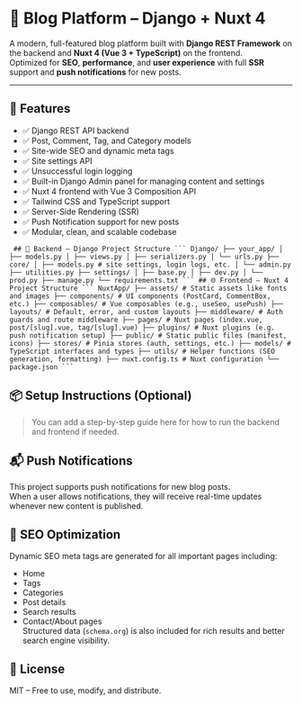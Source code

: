 # 📰 Blog Platform – Django + Nuxt 4

A modern, full-featured blog platform built with **Django REST Framework** on the backend and **Nuxt 4 (Vue 3 + TypeScript)** on the frontend.  
Optimized for **SEO**, **performance**, and **user experience** with full **SSR** support and **push notifications** for new posts.

---

## 🚀 Features
- ✅ Django REST API backend  
- ✅ Post, Comment, Tag, and Category models  
- ✅ Site-wide SEO and dynamic meta tags  
- ✅ Site settings API  
- ✅ Unsuccessful login logging  
- ✅ Built-in Django Admin panel for managing content and settings  
- ✅ Nuxt 4 frontend with Vue 3 Composition API  
- ✅ Tailwind CSS and TypeScript support  
- ✅ Server-Side Rendering (SSR)  
- ✅ Push Notification support for new posts  
- ✅ Modular, clean, and scalable codebase  



<pre lang="markdown"><code> ## 🐍 Backend – Django Project Structure ``` Django/ ├── your_app/ │ ├── models.py │ ├── views.py │ ├── serializers.py │ └── urls.py ├── core/ │ ├── models.py # site settings, login logs, etc. │ └── admin.py ├── utilities.py ├── settings/ │ ├── base.py │ ├── dev.py │ └── prod.py ├── manage.py └── requirements.txt ``` ## 🌐 Frontend – Nuxt 4 Project Structure ``` NuxtApp/ ├── assets/ # Static assets like fonts and images ├── components/ # UI components (PostCard, CommentBox, etc.) ├── composables/ # Vue composables (e.g., useSeo, usePush) ├── layouts/ # Default, error, and custom layouts ├── middleware/ # Auth guards and route middleware ├── pages/ # Nuxt pages (index.vue, post/[slug].vue, tag/[slug].vue) ├── plugins/ # Nuxt plugins (e.g. push notification setup) ├── public/ # Static public files (manifest, icons) ├── stores/ # Pinia stores (auth, settings, etc.) ├── models/ # TypeScript interfaces and types ├── utils/ # Helper functions (SEO generation, formatting) ├── nuxt.config.ts # Nuxt configuration └── package.json ``` </code></pre>

## 📦 Setup Instructions (Optional)

> You can add a step-by-step guide here for how to run the backend and frontend if needed.



## 📬 Push Notifications

This project supports push notifications for new blog posts.  
When a user allows notifications, they will receive real-time updates whenever new content is published.


## 📌 SEO Optimization

Dynamic SEO meta tags are generated for all important pages including:
- Home  
- Tags  
- Categories  
- Post details  
- Search results  
- Contact/About pages  
Structured data (`schema.org`) is also included for rich results and better search engine visibility.

## 📄 License

MIT – Free to use, modify, and distribute.
